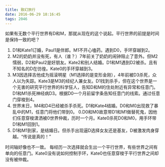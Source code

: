 ```yaml
---
title: 致幻旅行
date: 2016-06-29 18:16:45
tags: 2046
---
```

如果有无数个平行世界有D和M，那就从现在的这个说起。平行世界的前提是时间是保持一致的吧？
1. D1和Kate1订婚，Paul1是伴郎。M1不开心嗑药。遇到D0，手环穿越到2。
2. M2的奶奶并没有死，有人（谁？）7年前关了奶奶的闹钟阻止了意外。但M2懦弱，D2和Paul2是好朋友。Kate2和别人结婚。D1和M1遇到D2被杀。且有不知名的D在彷徨。Kate0的手环穿越到3。
3. M3因选择吉他成为摇滚明星（M1选择的是变形金刚），4年前被D3杀死，众人以为失踪。Kate3是M3的经纪人兼女友。D1找到杀手，但在这个世界是一个无害的研究平行世界的科学狂人，告知D和M的住处附近有异常和任意门。D1和M1杀死神经病D3。根据D0一个月前留字条告知任意门的线索。通过任意门穿梭到4。
4. 世界末日，M4和D4已经被杀手杀死。D1和Kate4结婚。D0和M0出现救了暴乱中的M1，任意门将他们带到0。
0.D0和M0故意带D1和M1做替死鬼，因他们任意穿梭潇洒被0世界仲裁，历时一个月。Kate0杀死D0和M0，用手环带D1和M1回到1。
5. D1和M1到家，是结婚日。但杀手出现逼D选择女友还是基友，D被激发肉身穿越。“传说是真的！”

时间轴好像也不一致。
每经历一次选择就会生出一个平行世界，有些世界之间有单向的任意门。Kate0没有说如何控制手环，Kate0也任意穿梭于平行世界之间却没有被仲裁。
